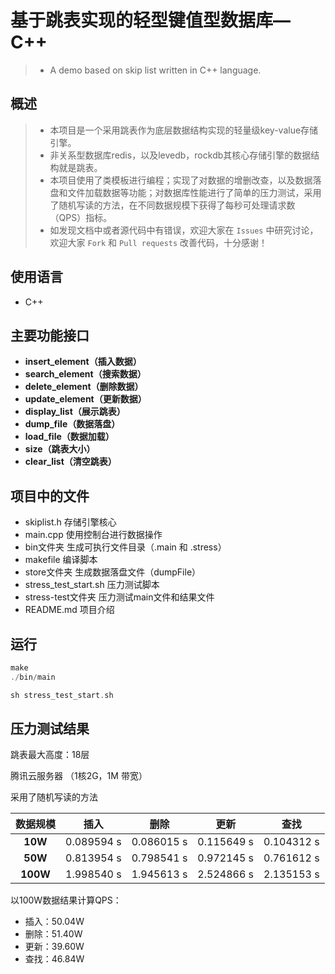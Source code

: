 

基于跳表实现的轻型键值型数据库—C++
=====

> - A demo based on skip list written in C++ language.



## 概述

> - 本项目是一个采用跳表作为底层数据结构实现的轻量级key-value存储引擎。
> - 非关系型数据库redis，以及levedb，rockdb其核心存储引擎的数据结构就是跳表。
> - 本项目使用了类模板进行编程；实现了对数据的增删改查，以及数据落盘和文件加载数据等功能；对数据库性能进行了简单的压力测试，采用了随机写读的方法，在不同数据规模下获得了每秒可处理请求数（QPS）指标。
> - 如发现文档中或者源代码中有错误，欢迎大家在 `Issues` 中研究讨论，欢迎大家 `Fork` 和 `Pull requests` 改善代码，十分感谢！

## 使用语言

- C++

## 主要功能接口

* **insert_element（插入数据）**
* **search_element（搜索数据）**
* **delete_element（删除数据）**
* **update_element（更新数据）**
* **display_list（展示跳表）**
* **dump_file（数据落盘）**
* **load_file（数据加载）**
* **size（跳表大小）**
* **clear_list（清空跳表）**

## 项目中的文件
- skiplist.h 存储引擎核心  
- main.cpp 使用控制台进行数据操作
- bin文件夹 生成可执行文件目录（.main 和 .stress） 
- makefile 编译脚本
- store文件夹 生成数据落盘文件（dumpFile）
- stress_test_start.sh 压力测试脚本
- stress-test文件夹 压力测试main文件和结果文件
- README.md 项目介绍

## 运行

```c++
make
./bin/main
```

```c++
sh stress_test_start.sh
```

## 压力测试结果

跳表最大高度：18层

腾讯云服务器 （1核2G，1M 带宽）

采用了随机写读的方法

| 数据规模 |    插入    |    删除    |    更新    |    查找    |
| :------: | :--------: | :--------: | :--------: | :--------: |
| **10W**  | 0.089594 s | 0.086015 s | 0.115649 s | 0.104312 s |
| **50W**  | 0.813954 s | 0.798541 s | 0.972145 s | 0.761612 s |
| **100W** | 1.998540 s | 1.945613 s | 2.524866 s | 2.135153 s |

以100W数据结果计算QPS：

- 插入：50.04W
- 删除：51.40W
- 更新：39.60W
- 查找：46.84W